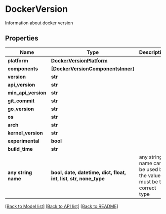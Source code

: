 # DockerVersion

Information about docker version

## Properties
Name | Type | Description | Notes
------------ | ------------- | ------------- | -------------
**platform** | [**DockerVersionPlatform**](DockerVersionPlatform.md) |  | [optional] 
**components** | [**[DockerVersionComponentsInner]**](DockerVersionComponentsInner.md) |  | [optional] 
**version** | **str** |  | [optional] 
**api_version** | **str** |  | [optional] 
**min_api_version** | **str** |  | [optional] 
**git_commit** | **str** |  | [optional] 
**go_version** | **str** |  | [optional] 
**os** | **str** |  | [optional] 
**arch** | **str** |  | [optional] 
**kernel_version** | **str** |  | [optional] 
**experimental** | **bool** |  | [optional] 
**build_time** | **str** |  | [optional] 
**any string name** | **bool, date, datetime, dict, float, int, list, str, none_type** | any string name can be used but the value must be the correct type | [optional]

[[Back to Model list]](../README.md#documentation-for-models) [[Back to API list]](../README.md#documentation-for-api-endpoints) [[Back to README]](../README.md)


